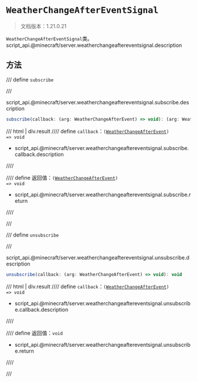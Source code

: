 # `WeatherChangeAfterEventSignal`

> 文档版本：1.21.0.21

`WeatherChangeAfterEventSignal`类。script_api.@minecraft/server.weatherchangeaftereventsignal.description

## 方法

/// define
`subscribe`


///

script_api.@minecraft/server.weatherchangeaftereventsignal.subscribe.description

```js
subscribe(callback: (arg: WeatherChangeAfterEvent) => void): (arg: WeatherChangeAfterEvent) => void
```

/// html | div.result
//// define
`callback`：<code>(<a href="../weatherchangeafterevent/">WeatherChangeAfterEvent</a>) =&gt; void</code>

- script_api.@minecraft/server.weatherchangeaftereventsignal.subscribe.callback.description


////

//// define
返回值：<code>(<a href="../weatherchangeafterevent/">WeatherChangeAfterEvent</a>) =&gt; void</code>

- script_api.@minecraft/server.weatherchangeaftereventsignal.subscribe.return


////

///


/// define
`unsubscribe`


///

script_api.@minecraft/server.weatherchangeaftereventsignal.unsubscribe.description

```js
unsubscribe(callback: (arg: WeatherChangeAfterEvent) => void): void
```

/// html | div.result
//// define
`callback`：<code>(<a href="../weatherchangeafterevent/">WeatherChangeAfterEvent</a>) =&gt; void</code>

- script_api.@minecraft/server.weatherchangeaftereventsignal.unsubscribe.callback.description


////

//// define
返回值：`void`

- script_api.@minecraft/server.weatherchangeaftereventsignal.unsubscribe.return


////

///

